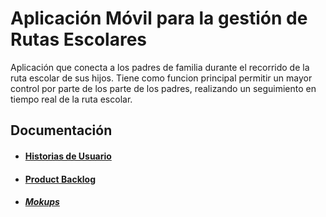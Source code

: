 # Aplicación Móvil para la gestión de Rutas Escolares 

Aplicación que conecta a los padres de familia durante el recorrido de la ruta escolar de sus hijos. Tiene como funcion principal permitir un mayor control por parte de los parte de los padres, realizando un seguimiento en tiempo real de la ruta escolar.




## Documentación

* #### [Historias de Usuario](https://www.canva.com/design/DAEkHLLIV8o/Z570CmXQfhby8hIZmhg2YA/view?utm_content=DAEkHLLIV8o&utm_campaign=designshare&utm_medium=link&utm_source=publishsharelink#1)


* #### [Product Backlog](https://docs.google.com/spreadsheets/d/10dLQ6jbe8sD65__kV7P61c03G7wlL94gkVDqgge35eg/edit?usp=sharing)

* ##### [Mokups](https://app.moqups.com/IF5eE5igtJ/view/page/ae8fe8eb0)



